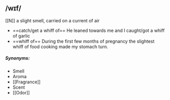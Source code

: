 ## /wɪf/  
[[N]]
a slight smell, carried on a current of air

- ==catch/get a whiff of== 
He leaned towards me and I caught/got a whiff of garlic
- ==whiff of==
During the first few months of pregnancy the slightest whiff of food cooking made my stomach turn.

##### Synonyms:
- Smell
- Aroma
- [[Fragrance]]
- Scent
- [[Odor]]